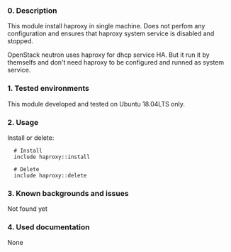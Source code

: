 ### 0. Description
This module install haproxy in single machine.
Does not perfom any configuration and ensures 
that haproxy system service is disabled and stopped.

OpenStack neutron uses haproxy for dhcp service HA. 
But it run it by themselfs and don't need haproxy 
to be configured and runned as system service.


### 1. Tested environments
This module developed and tested on Ubuntu 18.04LTS only.


### 2. Usage
Install or delete:

```
  # Install
  include haproxy::install

  # Delete
  include haproxy::delete
```


### 3. Known backgrounds and issues
Not found yet


### 4. Used documentation
None